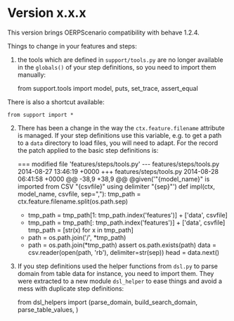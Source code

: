 Version x.x.x
=============


This version brings OERPScenario compatibility with behave 1.2.4. 

Things to change in your features and steps:

1. the tools which are defined in `support/tools.py` are no longer available in
the `globals()` of your step definitions, so you need to import them manually:

    from support.tools import model, puts, set_trace, assert_equal

There is also a shortcut available:

    from support import *



2. There has been a change in the way the `ctx.feature.filename` attribute is
managed. If your step definitions use this variable, e.g. to get a path to a
`data` directory to load files, you will need to adapt. For the record the
patch applied to the basic step definitions is:

    === modified file 'features/steps/tools.py'
    --- features/steps/tools.py     2014-08-27 13:46:19 +0000
    +++ features/steps/tools.py     2014-08-28 06:41:58 +0000
    @@ -38,9 +38,9 @@
     @given('"{model_name}" is imported from CSV "{csvfile}" using delimiter "{sep}"')
     def impl(ctx, model_name, csvfile, sep=","):
         tmp_path = ctx.feature.filename.split(os.path.sep)
    -    tmp_path = tmp_path[1: tmp_path.index('features')] + ['data', csvfile]
    +    tmp_path = tmp_path[: tmp_path.index('features')] + ['data', csvfile]
         tmp_path = [str(x) for x in tmp_path]
    -    path = os.path.join('/', *tmp_path)
    +    path = os.path.join(*tmp_path)
         assert os.path.exists(path)
         data = csv.reader(open(path, 'rb'), delimiter=str(sep))
         head = data.next()

3. If you step definitions used the helper functions from `dsl.py` to parse
domain from table data for instance, you need to import them. They were
extracted to a new module `dsl_helper` to ease things and avoid a mess with
duplicate step definitions:

    from dsl_helpers import (parse_domain,
                             build_search_domain,
                             parse_table_values,
                             )


